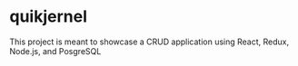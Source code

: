 # quikjernel

This project is meant to showcase a CRUD application using React, Redux, Node.js, and PosgreSQL

